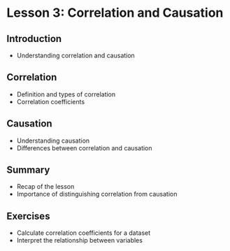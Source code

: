 # Lesson 3: Correlation and Causation

## Introduction
- Understanding correlation and causation

## Correlation
- Definition and types of correlation
- Correlation coefficients

## Causation
- Understanding causation
- Differences between correlation and causation

## Summary
- Recap of the lesson
- Importance of distinguishing correlation from causation

## Exercises
- Calculate correlation coefficients for a dataset
- Interpret the relationship between variables
